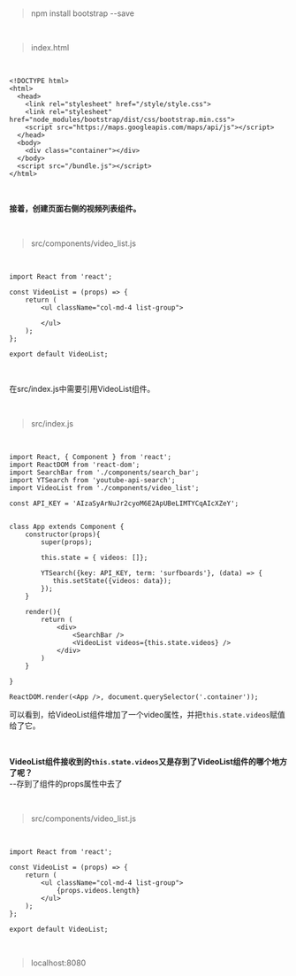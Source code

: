 <br>

> npm install bootstrap --save

<br>

> index.html

<br>

	<!DOCTYPE html>
	<html>
	  <head>
	    <link rel="stylesheet" href="/style/style.css">
	    <link rel="stylesheet" href="node_modules/bootstrap/dist/css/bootstrap.min.css">
	    <script src="https://maps.googleapis.com/maps/api/js"></script>
	  </head>
	  <body>
	    <div class="container"></div>
	  </body>
	  <script src="/bundle.js"></script>
	</html>

<br>

**接着，创建页面右侧的视频列表组件。**

<br>

> src/components/video_list.js

<br>

	import React from 'react';
	
	const VideoList = (props) => {
	    return (
	        <ul className="col-md-4 list-group">

	        </ul>
	    );
	};
	
	export default VideoList;

<br>

在src/index.js中需要引用VideoList组件。

<br>

> src/index.js

<br>

	import React, { Component } from 'react';
	import ReactDOM from 'react-dom';
	import SearchBar from './components/search_bar';
	import YTSearch from 'youtube-api-search';
	import VideoList from './components/video_list';
	
	const API_KEY = 'AIzaSyArNuJr2cyoM6E2ApUBeLIMTYCqAIcXZeY';
	
	
	class App extends Component {
	    constructor(props){
	        super(props);
	        
	        this.state = { videos: []};
	        
	        YTSearch({key: API_KEY, term: 'surfboards'}, (data) => {
	           this.setState({videos: data});
	        });        
	    }
	    
	    render(){
	        return (
	            <div>
	                <SearchBar />
	                <VideoList videos={this.state.videos} />
	            </div>
	        )        
	    }
	
	}
	
	ReactDOM.render(<App />, document.querySelector('.container'));

可以看到，给VideoList组件增加了一个video属性，并把`this.state.videos`赋值给了它。

<br>

**VideoList组件接收到的`this.state.videos`又是存到了VideoList组件的哪个地方了呢？**  
--存到了组件的props属性中去了

<br>

> src/components/video_list.js

<br>

	import React from 'react';
	
	const VideoList = (props) => {
	    return (
	        <ul className="col-md-4 list-group">
	            {props.videos.length}
	        </ul>
	    );
	};
	
	export default VideoList;

<br>

> localhost:8080

<br>













